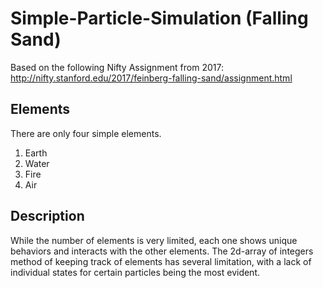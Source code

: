 # Simple-Particle-Simulation (Falling Sand)
Based on the following Nifty Assignment from 2017: http://nifty.stanford.edu/2017/feinberg-falling-sand/assignment.html

## Elements
There are only four simple elements.
1. Earth
2. Water
3. Fire
4. Air

## Description
While the number of elements is very limited, each one shows unique behaviors and interacts with the other elements. The 2d-array of integers method of keeping track of elements has several limitation, with a lack of individual states for certain particles being the most evident.
